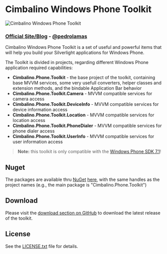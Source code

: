 # Cimbalino Windows Phone Toolkit

![Cimbalino Windows Phone Toolkit][3]

### [Official Site/Blog][1] - [@pedrolamas][2]

Cimbalino Windows Phone Toolkit is a set of useful and powerful items that will help you build your Silverlight applications for Windows Phone.

The Toolkit is divided in projects, regarding different Windows Phone application required capabilities:

* __Cimbalino.Phone.Toolkit__ - the base project of the toolkit, containing base MVVM services, some very usefull converters, helper classes and extension methods, and the bindable Application Bar behavior
* __Cimbalino.Phone.Toolkit.Camera__ - MVVM compatible services for camera access
* __Cimbalino.Phone.Toolkit.DeviceInfo__ - MVVM compatible services for device information access
* __Cimbalino.Phone.Toolkit.Location__ - MVVM compatible services for location access
* __Cimbalino.Phone.Toolkit.PhoneDialer__ - MVVM compatible services for phone dialer access
* __Cimbalino.Phone.Toolkit.UserInfo__ - MVVM compatible services for user information access

> **Note:** this toolkit is only compatible with the [Windows Phone SDK 7.1][4]!

## Nuget

The packages are available thru [NuGet][7] [here][8], with the same handles as the project names (e.g., the main package is "Cimbalino.Phone.Toolkit")

## Download

Please visit the [download section on GitHub][6] to download the latest release of the toolkit.

## License

See the [LICENSE.txt][5] file for details.

[1]: http://www.pedrolamas.com
[2]: http://twitter.com/pedrolamas
[3]: https://github.com/Cimbalino/Cimbalino-Phone-Toolkit/raw/master/Cimbalino.Phone.Toolkit.png "Cimbalino Windows Phone Toolkit"
[4]: http://go.microsoft.com/?linkid=9772716 "Download Windows Phone SDK"
[5]: https://github.com/Cimbalino/Cimbalino-Phone-Toolkit/raw/master/LICENSE.txt "Cimbalino Windows Phone Toolkit License"
[6]: https://github.com/Cimbalino/Cimbalino-Phone-Toolkit/downloads "Cimbalino Windows Phone Toolkit Downloads"
[7]: http://nuget.org "NuGet Gallery"
[8]: http://nuget.org/List/Packages/Cimbalino.Phone.Toolkit "Nuget Package Page"